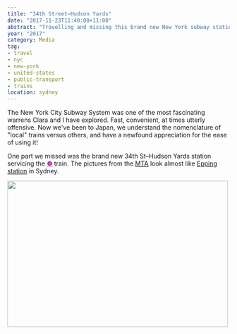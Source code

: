 ```yaml
---
title: "34th Street–Hudson Yards"
date: "2017-11-23T11:40:00+11:00"
abstract: "Travelling and missing this brand new New York subway station"
year: "2017"
category: Media
tag:
- travel
- nyc
- new-york
- united-states
- public-transport
- trains
location: sydney
---
```

The New York City Subway System was one of the most fascinating warrens Clara and I have explored. Fast, convenient, at times utterly offensive. Now we've been to Japan, we understand the nomenclature of "local" trains versus others, and have a newfound appreciation for the ease of using it!

One part we missed was the brand new 34th St–Hudson Yards station servicing the <span style="color:#b739ab; font-weight:bold;"><abbr title="7">&#10108;</abbr></span> train. The pictures from the [MTA] look almost like [Epping station] in Sydney.

<p><img src="https://rubenerd.com/files/2017/34-street-hudson-yards@1x.jpg" srcset="https://rubenerd.com/files/2017/34-street-hudson-yards@1x.jpg 1x, https://rubenerd.com/files/2017/34-street-hudson-yards@2x.jpg 2x" alt="" style="width:500px; height:332px;" /></p>

[MTA]: https://www.flickr.com/people/61135621@N03
[Epping station]: https://en.wikipedia.org/wiki/Epping_railway_station,_Sydney

